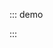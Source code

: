 ::: demo

<template>
  <lay-collapse>
    <lay-collapse-item title="标题"> 内容 </lay-collapse-item>
    <lay-collapse-item title="标题"> 内容 </lay-collapse-item>
    <lay-collapse-item title="标题"> 内容 </lay-collapse-item>
  </lay-collapse>
</template>

<script>
import { ref } from 'vue'

export default {
  setup() {

    return {
    }
  }
}
</script>

:::